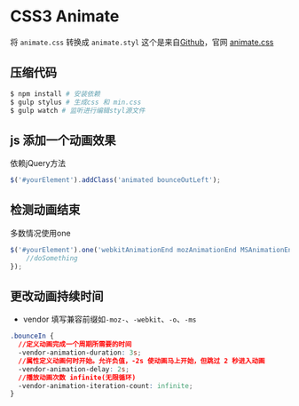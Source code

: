 # CSS3 Animate

将 `animate.css` 转换成 `animate.styl`
这个是来自[Github](https://github.com/daneden/animate.css)，官网 [animate.css](https://daneden.github.io/animate.css/)

## 压缩代码

```bash
$ npm install # 安装依赖
$ gulp stylus # 生成css 和 min.css
$ gulp watch # 监听进行编辑styl源文件
```

## js 添加一个动画效果

依赖jQuery方法

```js
$('#yourElement').addClass('animated bounceOutLeft');
```

## 检测动画结束

多数情况使用one

```js
$('#yourElement').one('webkitAnimationEnd mozAnimationEnd MSAnimationEnd oanimationend animationend', function(){
    //doSomething
});
```

##  更改动画持续时间

- vendor 填写兼容前缀如`-moz-`、`-webkit`、`-o`、`-ms`

```css 
.bounceIn {
  //定义动画完成一个周期所需要的时间
  -vendor-animation-duration: 3s;
  //属性定义动画何时开始。允许负值，-2s 使动画马上开始，但跳过 2 秒进入动画
  -vendor-animation-delay: 2s;
  //播放动画次数 infinite(无限循环)
  -vendor-animation-iteration-count: infinite; 
}
```
